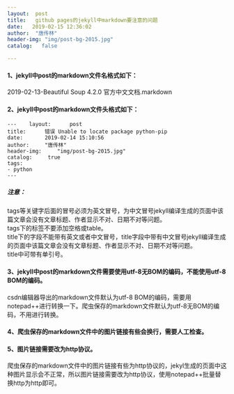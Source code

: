```yaml
---
layout:  post
title:   github pages的jekyll中markdown要注意的问题
date:   2019-02-15 12:36:02
author:  "唐传林"
header-img: "img/post-bg-2015.jpg"
catalog:   false

---
```

####  1、jekyll中post的markdown文件名格式如下：

2019-02-13-Beautiful Soup 4.2.0 官方中文文档.markdown

####  2、jekyll中post的markdown文件头格式如下：

    
    
    ---    layout:		post
    title: 		错误 Unable to locate package python-pip
    date: 		2019-02-14 15:10:56
    author:		"唐传林"
    header-img: 	"img/post-bg-2015.jpg"
    catalog:	 true
    tags:
    - python
    ---    

#####  注意：

tags等关键字后面的冒号必须为英文冒号，为中文冒号jekyll编译生成的页面中该篇文章会没有文章标题、作者显示不对、日期不对等问题。  
tags下的标签不要添加空格或table。  
title下的字段不能带有英文或者中文冒号，title字段中带有中文冒号jekyll编译生成的页面中该篇文章会没有文章标题、作者显示不对、日期不对等问题。  
title中可带有单引号。

####  3、jekyll中post的markdown文件需要使用utf-8无BOM的编码，不能使用utf-8 BOM的编码。

csdn编辑器导出的markdown文件默认为utf-8 BOM的编码，需要用notepad++进行转换一下。爬虫保存的markdown文件默认为utf-8无BOM的编码，不用进行转换。

####  4、爬虫保存的markdown文件中的图片链接有些会换行，需要人工检查。

####  5、图片链接需要改为http协议。

爬虫保存的markdown文件中的图片链接有些为http协议的，jekyl生成的页面中这种图片显示会不正常，所以图片链接需要改为http协议，使用notepad++批量替换http为http即可。

